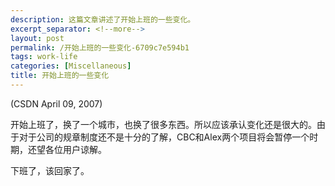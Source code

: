 ```yaml
---
description: 这篇文章讲述了开始上班的一些变化。
excerpt_separator: <!--more-->
layout: post
permalink: /开始上班的一些变化-6709c7e594b1
tags: work-life
categories: [Miscellaneous]
title: 开始上班的一些变化
---
```

(CSDN April 09, 2007)

开始上班了，换了一个城市，也换了很多东西。所以应该承认变化还是很大的。由于对于公司的规章制度还不是十分的了解，CBC和Alex两个项目将会暂停一个时期，还望各位用户谅解。

下班了，该回家了。
<!--more-->

